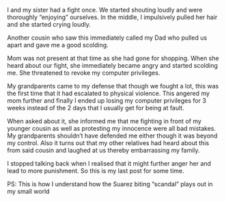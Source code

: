 I and my sister had a fight once. We started shouting loudly and were thoroughly “enjoying” ourselves. In the middle, I impulsively pulled
her hair and she started crying loudly. 

Another cousin who saw this immediately called my Dad who pulled us apart and gave me a good scolding.

Mom was not present at that time as she had gone for shopping. When she heard about our fight, she immediately became angry and started 
scolding me. She threatened to revoke my computer privileges. 

My grandparents came to my defense that though we fought a lot, this was the first time that it had escalated to physical violence. 
This angered my mom further and finally I ended up losing my computer privileges for 3 weeks instead of the 2 days that I usually get 
for being at fault.

When asked about it, she informed me that me fighting in front of my younger cousin as well as protesting my innocence were all bad 
mistakes. My grandparents shouldn’t have defended me either though it was beyond my control. Also it turns out that my other relatives had
heard about this from said cousin and laughed at us thereby embarrassing my family.

I stopped talking back when I realised that it might further anger her and lead to more punishment. So this is my last post for some time.

PS: This is how I understand how the Suarez biting “scandal” plays out in my small world

